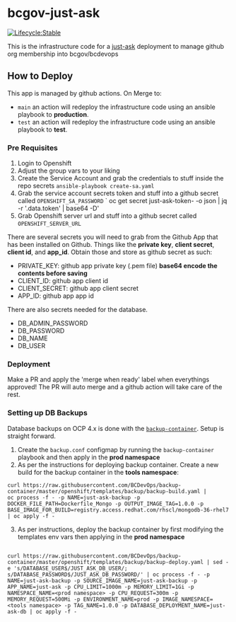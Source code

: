 
# bcgov-just-ask 
[![Lifecycle:Stable](https://img.shields.io/badge/Lifecycle-Stable-97ca00)](https://github.com/bcgov/bcgov-just-ask/)


This is the infrastructure code for a [just-ask](https://justask.cloud) deployment to manage github org membership into bcgov/bcdevops

## How to Deploy

This app is managed by github actions. On Merge to:

- `main` an action will redeploy the infrastructure code using an ansible playbook to __production__.
- `test` an action will redeploy the infrastructure code using an ansible playbook to __test__.

### Pre Requisites
1. Login to Openshift
2. Adjust the group vars to your liking
3. Create the Service Account and grab the credentials to stuff inside the repo secrets
`ansible-playbook create-sa.yaml`
4. Grab the service account secrets token and stuff into a github secret called `OPENSHIFT_SA_PASSWORD`
` oc get secret just-ask-token-<id> -o json | jq -r '.data.token' | base64 -D'
5. Grab Openshift server url and stuff into a github secret called `OPENSHIFT_SERVER_URL`

There are several secrets you will need to grab from the Github App that has been installed on Github. Things like the __private key__, __client secret__, __client id__, and __app_id__. Obtain those and store as github secret as such:

- PRIVATE_KEY: github app private key (.pem file) __base64 encode the contents before saving__
- CLIENT_ID: github app client id
- CLIENT_SECRET: github app client secret
- APP_ID: github app app id

There are also secrets needed for the database. 

- DB_ADMIN_PASSWORD
- DB_PASSWORD
- DB_NAME
- DB_USER

### Deployment

Make a PR and apply the 'merge when ready' label when everythings approved! The PR will auto merge and a github action will take care of the rest. 


### Setting up DB Backups

Database backups on OCP 4.x is done with the [`backup-container`](https://github.com/bcdevops/backup-container). Setup is straight forward. 

1. Create the `backup.conf` configmap by running the `backup-container` playbook and then apply in the __prod namespace__
2. As per the instructions for deploying backup container. Create a new build for the backup container in the __tools namespace__:

```
curl https://raw.githubusercontent.com/BCDevOps/backup-container/master/openshift/templates/backup/backup-build.yaml |
oc process -f - -p NAME=just-ask-backup -p DOCKER_FILE_PATH=Dockerfile_Mongo -p OUTPUT_IMAGE_TAG=1.0.0 -p BASE_IMAGE_FOR_BUILD=registry.access.redhat.com/rhscl/mongodb-36-rhel7 | oc apply -f -
```

3. As per instructions, deploy the backup container by first modifying the templates env vars then applying in the __prod namespace__

```

curl https://raw.githubusercontent.com/BCDevOps/backup-container/master/openshift/templates/backup/backup-deploy.yaml | sed -e 's/DATABASE_USER$/JUST_ASK_DB_USER/; s/DATABASE_PASSWORD$/JUST_ASK_DB_PASSWORD/' | oc process -f - -p NAME=just-ask-backup -p SOURCE_IMAGE_NAME=just-ask-backup -p APP_NAME=just-ask -p CPU_LIMIT=1000m -p MEMORY_LIMIT=1Gi -p NAMESPACE_NAME=<prod namespace> -p CPU_REQUEST=300m -p MEMORY_REQUEST=500Mi -p ENVIRONMENT_NAME=prod -p IMAGE_NAMESPACE=<tools namespace> -p TAG_NAME=1.0.0 -p DATABASE_DEPLOYMENT_NAME=just-ask-db | oc apply -f -
```